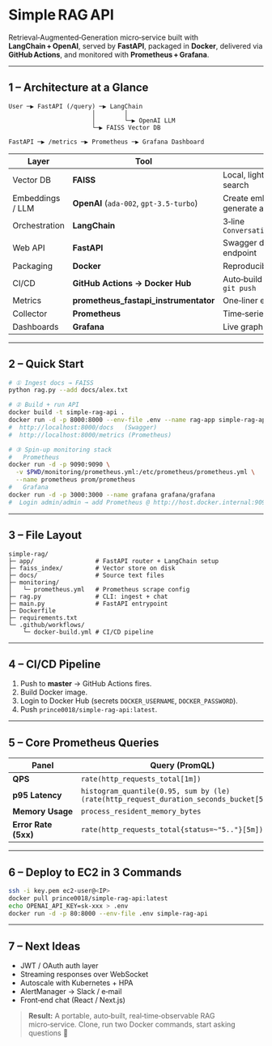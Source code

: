 # Simple RAG API

Retrieval‑Augmented‑Generation micro‑service built with **LangChain + OpenAI**, served by **FastAPI**, packaged in **Docker**, delivered via **GitHub Actions**, and monitored with **Prometheus + Grafana**.

---

## 1 – Architecture at a Glance

```
User ─▶ FastAPI (/query) ─▶ LangChain
                       │        │
                       │        └─▶ OpenAI LLM
                       └─▶ FAISS Vector DB

FastAPI ─▶ /metrics ─▶ Prometheus ─▶ Grafana Dashboard
```

| Layer            | Tool                                    | Purpose                                 |
| ---------------- | --------------------------------------- | --------------------------------------- |
| Vector DB        | **FAISS**                               | Local, lightning‑fast similarity search |
| Embeddings / LLM | **OpenAI** (`ada‑002`, `gpt‑3.5‑turbo`) | Create embeddings & generate answers    |
| Orchestration    | **LangChain**                           | 3‑line `ConversationalRetrievalChain`   |
| Web API          | **FastAPI**                             | Swagger docs, async, `/query` endpoint  |
| Packaging        | **Docker**                              | Reproducible container                  |
| CI/CD            | **GitHub Actions → Docker Hub**         | Auto‑build & push on every `git push`   |
| Metrics          | **prometheus\_fastapi\_instrumentator** | One‑liner exposes `/metrics`            |
| Collector        | **Prometheus**                          | Time‑series DB & PromQL                 |
| Dashboards       | **Grafana**                             | Live graphs + alert rules               |

---

## 2 – Quick Start

```bash
# ① Ingest docs → FAISS
python rag.py --add docs/alex.txt

# ② Build + run API
docker build -t simple-rag-api .
docker run -d -p 8000:8000 --env-file .env --name rag-app simple-rag-api
#  http://localhost:8000/docs   (Swagger)
#  http://localhost:8000/metrics (Prometheus)

# ③ Spin‑up monitoring stack
#   Prometheus
docker run -d -p 9090:9090 \
  -v $PWD/monitoring/prometheus.yml:/etc/prometheus/prometheus.yml \
  --name prometheus prom/prometheus
#   Grafana
docker run -d -p 3000:3000 --name grafana grafana/grafana
#  Login admin/admin → add Prometheus @ http://host.docker.internal:9090
```

---

## 3 – File Layout

```
simple-rag/
├─ app/                 # FastAPI router + LangChain setup
├─ faiss_index/         # Vector store on disk
├─ docs/                # Source text files
├─ monitoring/
│   └─ prometheus.yml   # Prometheus scrape config
├─ rag.py               # CLI: ingest + chat
├─ main.py              # FastAPI entrypoint
├─ Dockerfile
├─ requirements.txt
└─ .github/workflows/
    └─ docker-build.yml # CI/CD pipeline
```

---

## 4 – CI/CD Pipeline

1. Push to **master** → GitHub Actions fires.
2. Build Docker image.
3. Login to Docker Hub (secrets `DOCKER_USERNAME`, `DOCKER_PASSWORD`).
4. Push `prince0018/simple-rag-api:latest`.

---

## 5 – Core Prometheus Queries

| Panel                | Query (PromQL)                                                                          |
| -------------------- | --------------------------------------------------------------------------------------- |
| **QPS**              | `rate(http_requests_total[1m])`                                                         |
| **p95 Latency**      | `histogram_quantile(0.95, sum by (le)(rate(http_request_duration_seconds_bucket[5m])))` |
| **Memory Usage**     | `process_resident_memory_bytes`                                                         |
| **Error Rate (5xx)** | `rate(http_requests_total{status=~"5.."}[5m])`                                          |

---

## 6 – Deploy to EC2 in 3 Commands

```bash
ssh -i key.pem ec2-user@<IP>
docker pull prince0018/simple-rag-api:latest
echo OPENAI_API_KEY=sk-xxx > .env
docker run -d -p 80:8000 --env-file .env simple-rag-api
```

---

## 7 – Next Ideas

- JWT / OAuth auth layer
- Streaming responses over WebSocket
- Autoscale with Kubernetes + HPA
- AlertManager → Slack / e‑mail
- Front‑end chat (React / Next.js)

> **Result:** A portable, auto‑built, real‑time‑observable RAG micro‑service. Clone, run two Docker commands, start asking questions 🚀

